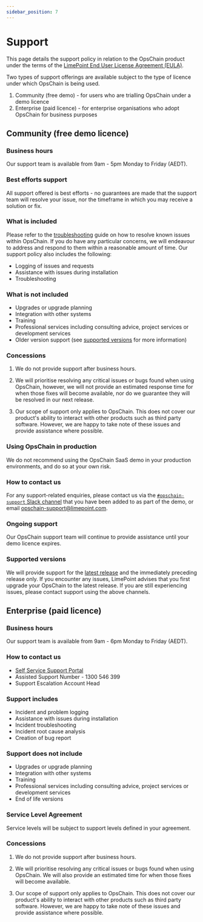 ```yaml
---
sidebar_position: 7
---
```


# Support

This page details the support policy in relation to the OpsChain product under the terms of the [LimePoint End User License Agreement (EULA)](https://opschain.io/eula).

Two types of support offerings are available subject to the type of licence under which OpsChain is being used.

1. Community (free demo) - for users who are trialling OpsChain under a demo licence
2. Enterprise (paid licence) - for enterprise organisations who adopt OpsChain for business purposes

## Community (free demo licence)

### Business hours

Our support team is available from 9am - 5pm Monday to Friday (AEDT).

### Best efforts support

All support offered is best efforts - no guarantees are made that the support team will resolve your issue, nor the timeframe in which you may receive a solution or fix.

### What is included

Please refer to the [troubleshooting](/troubleshooting.md) guide on how to resolve known issues within OpsChain. If you do have any particular concerns, we will endeavour to address and respond to them within a reasonable amount of time. Our support policy also includes the following:

- Logging of issues and requests
- Assistance with issues during installation
- Troubleshooting

### What is not included

- Upgrades or upgrade planning
- Integration with other systems
- Training
- Professional services including consulting advice, project services or development services
- Older version support (see [supported versions](#supported-versions) for more information)

### Concessions

1. We do not provide support after business hours.

2. We will prioritise resolving any critical issues or bugs found when using OpsChain, however, we will not provide an estimated response time for when those fixes will become available, nor do we guarantee they will be resolved in our next release.

3. Our scope of support only applies to OpsChain. This does not cover our product's ability to interact with other products such as third party software. However, we are happy to take note of these issues and provide assistance where possible.

### Using OpsChain in production

We do not recommend using the OpsChain SaaS demo in your production environments, and do so at your own risk.

### How to contact us

For any support-related enquiries, please contact us via the [`#opschain-support` Slack channel](https://limepoint.slack.com/messages/opschain-support) that you have been added to as part of the demo, or email opschain-support@limepoint.com.

### Ongoing support

Our OpsChain support team will continue to provide assistance until your demo licence expires.

### Supported versions

We will provide support for the [latest release](https://github.com/LimePoint/opschain/releases/latest) and the immediately preceding release only. If you encounter any issues, LimePoint advises that you first upgrade your OpsChain to the latest release. If you are still experiencing issues, please contact support using the above channels.

## Enterprise (paid licence)

### Business hours

Our support team is available from 9am - 6pm Monday to Friday (AEDT).

### How to contact us

- [Self Service Support Portal](http://support.limepoint.com)
- Assisted Support Number - 1300 546 399
- Support Escalation Account Head

### Support includes

- Incident and problem logging
- Assistance with issues during installation
- Incident troubleshooting
- Incident root cause analysis
- Creation of bug report

### Support does not include

- Upgrades or upgrade planning
- Integration with other systems
- Training
- Professional services including consulting advice, project services or development services
- End of life versions

### Service Level Agreement

Service levels will be subject to support levels defined in your agreement.

### Concessions

1. We do not provide support after business hours.

2. We will prioritise resolving any critical issues or bugs found when using OpsChain. We will also provide an estimated time for when those fixes will become available.

3. Our scope of support only applies to OpsChain. This does not cover our product's ability to interact with other products such as third party software. However, we are happy to take note of these issues and provide assistance where possible.
